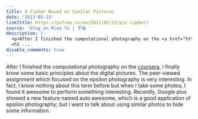 ```yaml
---
title: A Cipher Based on Similar Pictures
date: '2013-05-23'
linkTitle: https://yufree.cn/en/2013/05/23/pic-cipher/
source: 'blog on Miao Yu | 于淼 '
description: |-
  <p>After I finished the computational photography on the <a href="https://www.coursera.org/">coursera</a>, I finally know some basic principles about the digital pictures. The peer-viewed assignment which focused on the epsilon photography is very interesting. In fact, I know nothing about this term before but when I take some photos, I found it awesome to perform something interesting. Recently, Google plus showed a new feature named auto awesome, which is a good application of epsilon photography; but I want to talk about using similar photos to hide some information.</p>
  <h1 ...
disable_comments: true
---
```

<p>After I finished the computational photography on the <a href="https://www.coursera.org/">coursera</a>, I finally know some basic principles about the digital pictures. The peer-viewed assignment which focused on the epsilon photography is very interesting. In fact, I know nothing about this term before but when I take some photos, I found it awesome to perform something interesting. Recently, Google plus showed a new feature named auto awesome, which is a good application of epsilon photography; but I want to talk about using similar photos to hide some information.</p>
<h1 ...